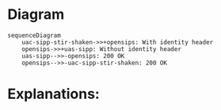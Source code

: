 # Diagram
```mermaid
sequenceDiagram
    uac-sipp-stir-shaken->>+opensips: With identity header
    opensips->>+uas-sipp: Without identity header
    uas-sipp-->>-opensips: 200 OK
    opensips-->>-uac-sipp-stir-shaken: 200 OK
```

# Explanations:

